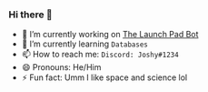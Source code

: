 ### Hi there 👋

- 🔭 I’m currently working on [The Launch Pad Bot](https://github.com/JoshyOnMars/TLP-Bot)
- 🌱 I’m currently learning `Databases`
- 📫 How to reach me: `Discord: Joshy#1234`
- 😄 Pronouns: He/Him
- ⚡ Fun fact: Umm I like space and science lol
